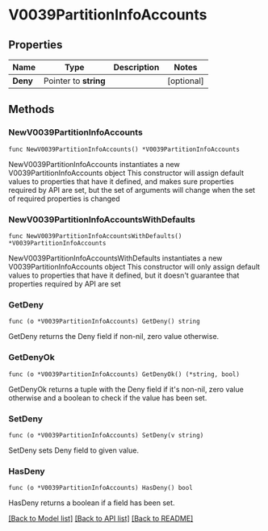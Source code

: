# V0039PartitionInfoAccounts

## Properties

Name | Type | Description | Notes
------------ | ------------- | ------------- | -------------
**Deny** | Pointer to **string** |  | [optional] 

## Methods

### NewV0039PartitionInfoAccounts

`func NewV0039PartitionInfoAccounts() *V0039PartitionInfoAccounts`

NewV0039PartitionInfoAccounts instantiates a new V0039PartitionInfoAccounts object
This constructor will assign default values to properties that have it defined,
and makes sure properties required by API are set, but the set of arguments
will change when the set of required properties is changed

### NewV0039PartitionInfoAccountsWithDefaults

`func NewV0039PartitionInfoAccountsWithDefaults() *V0039PartitionInfoAccounts`

NewV0039PartitionInfoAccountsWithDefaults instantiates a new V0039PartitionInfoAccounts object
This constructor will only assign default values to properties that have it defined,
but it doesn't guarantee that properties required by API are set

### GetDeny

`func (o *V0039PartitionInfoAccounts) GetDeny() string`

GetDeny returns the Deny field if non-nil, zero value otherwise.

### GetDenyOk

`func (o *V0039PartitionInfoAccounts) GetDenyOk() (*string, bool)`

GetDenyOk returns a tuple with the Deny field if it's non-nil, zero value otherwise
and a boolean to check if the value has been set.

### SetDeny

`func (o *V0039PartitionInfoAccounts) SetDeny(v string)`

SetDeny sets Deny field to given value.

### HasDeny

`func (o *V0039PartitionInfoAccounts) HasDeny() bool`

HasDeny returns a boolean if a field has been set.


[[Back to Model list]](../README.md#documentation-for-models) [[Back to API list]](../README.md#documentation-for-api-endpoints) [[Back to README]](../README.md)



